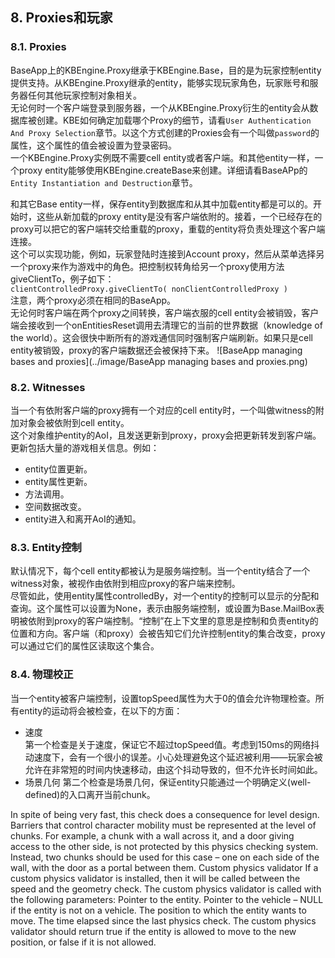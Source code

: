 ## 8. Proxies和玩家

### 8.1. Proxies
BaseApp上的KBEngine.Proxy继承于KBEngine.Base，目的是为玩家控制entity提供支持。从KBEngine.Proxy继承的entity，能够实现玩家角色，玩家账号和服务器任何其他玩家控制对象相关。  
无论何时一个客户端登录到服务器，一个从KBEngine.Proxy衍生的entity会从数据库被创建。KBE如何确定加载哪个Proxy的细节，请看`User Authentication And Proxy Selection`章节。以这个方式创建的Proxies会有一个叫做`password`的属性，这个属性的值会被设置为登录密码。  
一个KBEngine.Proxy实例既不需要cell entity或者客户端。和其他entity一样，一个proxy entity能够使用KBEngine.createBase来创建。详细请看BaseAPp的`Entity Instantiation and Destruction`章节。  

和其它Base entity一样，保存entity到数据库和从其中加载entity都是可以的。开始时，这些从新加载的proxy entity是没有客户端依附的。接着，一个已经存在的proxy可以把它的客户端转交给重载的proxy，重载的entity将负责处理这个客户端连接。  
这个可以实现功能，例如，玩家登陆时连接到Account proxy，然后从菜单选择另一个proxy来作为游戏中的角色。把控制权转角给另一个proxy使用方法giveClientTo，例子如下：  
`clientControlledProxy.giveClientTo( nonClientControlledProxy )`  
注意，两个proxy必须在相同的BaseApp。   
无论何时客户端在两个proxy之间转换，客户端衣服的cell entity会被销毁，客户端会接收到一个onEntitiesReset调用去清理它的当前的世界数据（knowledge of the world）。这会很快中断所有的游戏通信同时强制客户端刷新。如果只是cell entity被销毁，proxy的客户端数据还会被保持下来。
![BaseApp managing bases and proxies](../image/BaseApp managing bases and proxies.png)

### 8.2. Witnesses
当一个有依附客户端的proxy拥有一个对应的cell entity时，一个叫做witness的附加对象会被依附到cell entity。  
这个对象维护entity的AoI，且发送更新到proxy，proxy会把更新转发到客户端。  
更新包括大量的游戏相关信息。例如：  

* entity位置更新。  
* entity属性更新。
* 方法调用。
* 空间数据改变。
* entity进入和离开AoI的通知。

### 8.3. Entity控制
默认情况下，每个cell entity都被认为是服务端控制。当一个entity结合了一个witness对象，被视作由依附到相应proxy的客户端来控制。  
尽管如此，使用entity属性controlledBy，对一个entity的控制可以显示的分配和查询。这个属性可以设置为None，表示由服务端控制，或设置为Base.MailBox表明被依附到proxy的客户端控制。“控制”在上下文里的意思是控制和负责entity的位置和方向。客户端（和proxy）会被告知它们允许控制entity的集合改变，proxy可以通过它们的属性区读取这个集合。

### 8.4. 物理校正
当一个entity被客户端控制，设置topSpeed属性为大于0的值会允许物理检查。所有entity的运动将会被检查，在以下的方面：  

* 速度  
第一个检查是关于速度，保证它不超过topSpeed值。考虑到150ms的网络抖动速度下，会有一个很小的误差。小心处理避免这个延迟被利用——玩家会被允许在非常短的时间内快速移动，由这个抖动导致的，但不允许长时间如此。  
* 场景几何
第二个检查是场景几何，保证entity只能通过一个明确定义(well-defined)的入口离开当前chunk。

In spite of being very fast, this check does a consequence for level design. Barriers that control character mobility must be represented at the level of chunks. For example, a chunk with a wall across it, and a door giving access to the other side, is not protected by this physics checking system. Instead, two chunks should be used for this case – one on each side of the wall, with the door as a portal between them.
  Custom physics validator
If a custom physics validator is installed, then it will be called between the speed and the geometry check. The custom physics validator is called with the following parameters:
  Pointer to the entity.
  Pointer to the vehicle – NULL if the entity is not on a vehicle.   The position to which the entity wants to move.
  The time elapsed since the last physics check.
The custom physics validator should return true if the entity is allowed to move to the new position, or false if it is not allowed.

 
